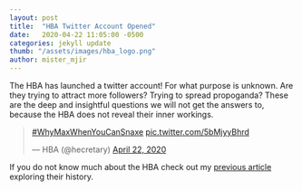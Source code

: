 ```yaml
---
layout: post
title:  "HBA Twitter Account Opened"
date:   2020-04-22 11:05:00 -0500
categories: jekyll update
thumb: "/assets/images/hba_logo.png"
author: mister_mjir
---
```


The HBA has launched a twitter account! For what purpose is unknown.
Are they trying to attract more followers?
Trying to spread propoganda?
These are the deep and insightful questions we will not get the answers to, because the HBA does not reveal their inner workings.

<blockquote class="twitter-tweet"><p lang="und" dir="ltr"><a href="https://twitter.com/hashtag/WhyMaxWhenYouCanSnaxe?src=hash&amp;ref_src=twsrc%5Etfw">#WhyMaxWhenYouCanSnaxe</a> <a href="https://t.co/5bMjyyBhrd">pic.twitter.com/5bMjyyBhrd</a></p>&mdash; HBA (@hecretary) <a href="https://twitter.com/hecretary/status/1252989326524403713?ref_src=twsrc%5Etfw">April 22, 2020</a></blockquote> <script async src="https://platform.twitter.com/widgets.js" charset="utf-8"></script>

If you do not know much about the HBA check out my <a href="https://hecrenews.github.io/jekyll/update/2020/04/11/hba-update.html">previous article</a> exploring their history.
